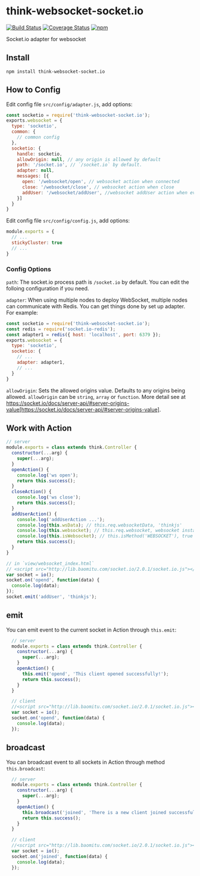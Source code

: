 # think-websocket-socket.io
[![Build Status](https://travis-ci.org/thinkjs/think-websocket-socket.io.svg?branch=master)](https://travis-ci.org/thinkjs/think-websocket-socket.io)
[![Coverage Status](https://coveralls.io/repos/github/thinkjs/think-websocket-socket.io/badge.svg?branch=master)](https://coveralls.io/github/thinkjs/think-websocket-socket.io?branch=master)
[![npm](https://img.shields.io/npm/v/think-websocket-socket.io.svg?style=flat-square)](https://www.npmjs.com/package/think-websocket-socket.io)

Socket.io adapter for websocket

## Install

```
npm install think-websocket-socket.io
```

## How to Config

Edit config file `src/config/adapter.js`, add options:

```js
const socketio = require('think-websocket-socket.io');
exports.websocket = {
  type: 'socketio',
  common: {
    // common config
  },
  socketio: {
    handle: socketio,
    allowOrigin: null, // any origin is allowed by default
    path: '/socket.io', // `/socket.io` by default.
    adapter: null,
    messages: [{
      open: '/websocket/open', // websocket action when connected
      close: '/websocket/close', // websocket action when close
      addUser: '/websocket/addUser', //websocket addUser action when event is addUser
    }]
  }
}
```

Edit config file `src/config/config.js`, add options:

```js
module.exports = {
  // ...
  stickyCluster: true
  // ...
}
```

### Config Options

`path`: The socket.io process path is `/socket.io` by default. You can edit the folloing configuration if you need.

`adapter`: When using multiple nodes to deploy WebSocket, multiple nodes can communicate with Redis. You can get things done by set up adapter. For example:

```js
const socketio = require('think-websocket-socket.io');
const redis = require('socket.io-redis');
const adapter1 = redis({ host: 'localhost', port: 6379 });
exports.websocket = {
  type: 'socketio',
  socketio: {
    // ...
    adapter: adapter1,
    // ...
  }
}
```

`allowOrigin`: Sets the allowed origins value. Defaults to any origins being allowed. `allowOrigin` can be `string`, `array` or `function`. More detail see at https://socket.io/docs/server-api/#server-origins-value[https://socket.io/docs/server-api/#server-origins-value].

## Work with Action

```js
// server
module.exports = class extends think.Controller {
  constructor(...arg) {
    super(...arg);
  }
  openAction() {
    console.log('ws open');
    return this.success();
  }
  closeAction() {
    console.log('ws close');
    return this.success();
  }
  addUserAction() {
    console.log('addUserAction ...');
    console.log(this.wsData); // this.req.websocketData, 'thinkjs'
    console.log(this.websocket); // this.req.websocket, websocket instance
    console.log(this.isWebsocket); // this.isMethod('WEBSOCKET'), true
    return this.success();
  }
}

// in `view/websocket_index.html`
// <script src="http://lib.baomitu.com/socket.io/2.0.1/socket.io.js"></script>
var socket = io();
socket.on('opend', function(data) {
  console.log(data);
});
socket.emit('addUser', 'thinkjs');
```

## emit

You can emit event to the current socket in Action through `this.emit`:

```js
  // server
  module.exports = class extends think.Controller {
    constructor(...arg) {
      super(...arg);
    }
    openAction() {
      this.emit('opend', 'This client opened successfully!');
      return this.success();
    }
  }

  // client
  //<script src="http://lib.baomitu.com/socket.io/2.0.1/socket.io.js"></script>
  var socket = io();
  socket.on('opend', function(data) {
    console.log(data);
  });
```

## broadcast

You can broadcast event to all sockets in Action through method `this.broadcast`:

```js
  // server
  module.exports = class extends think.Controller {
    constructor(...arg) {
      super(...arg);
    }
    openAction() {
      this.broadcast('joined', 'There is a new client joined successfully!');
      return this.success();
    }
  }

  // client
  //<script src="http://lib.baomitu.com/socket.io/2.0.1/socket.io.js"></script>
  var socket = io();
  socket.on('joined', function(data) {
    console.log(data);
  });
```
